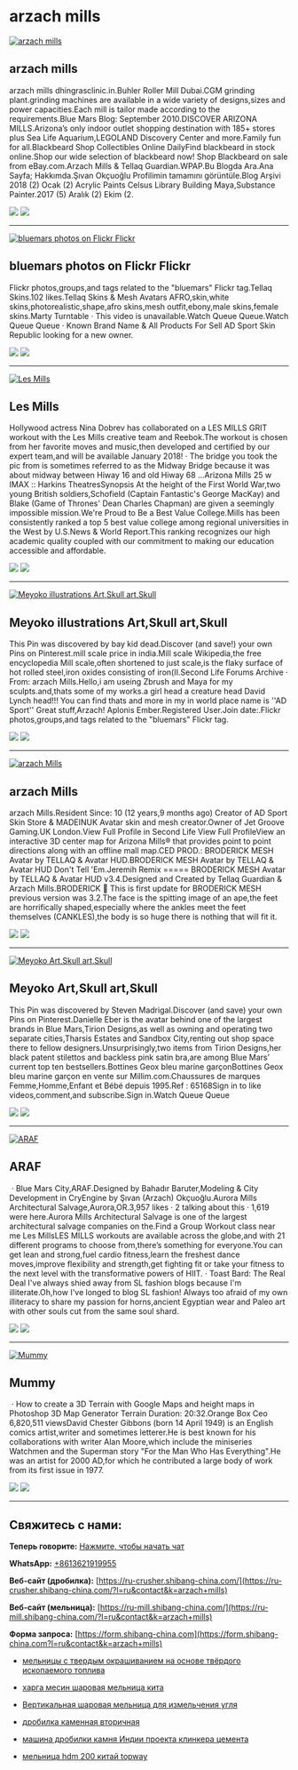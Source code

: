 # arzach mills

<a href="https://swt.shibang-china.com/?l=ru&img&k=arzach+mills" target="_blank">![arzach mills](http://static.shibang-china.com/all-800x300/461.jpg)</a>

## arzach mills
arzach mills dhingrasclinic.in.Buhler Roller Mill Dubai.CGM grinding plant.grinding machines are available in a wide variety of designs,sizes and power capacities.Each mill is tailor made according to the requirements.Blue Mars Blog: September 2010.DISCOVER ARIZONA MILLS.Arizona’s only indoor outlet shopping destination with 185+ stores plus Sea Life Aquarium,LEGOLAND Discovery Center and more.Family fun for all.Blackbeard Shop Collectibles Online DailyFind blackbeard in stock online.Shop our wide selection of blackbeard now! Shop Blackbeard on sale from eBay.com.Arzach Mills &amp; Tellaq Guardian.WPAP.Bu Blogda Ara.Ana Sayfa; Hakkımda.Şıvan Ok&#231;uoğlu Profilimin tamamını g&#246;r&#252;nt&#252;le.Blog Arşivi 2018 (2) Ocak (2) Acrylic Paints Celsus Library Building Maya,Substance Painter.2017 (5) Aralık (2) Ekim (2.


<a href="https://whatsapp.shibangsoft.com/WhatsApp.php" target="_blank" title="WhatsApp">![](http://static.shibang-china.com/icon/whatsapp.png)</a> <a href="https://swt.shibang-china.com/?l=ru&icon&k=arzach+mills" target="_blank">![](http://static.shibang-china.com/icon/chat-ru.png)</a>

---

<a href="https://swt.shibang-china.com/?l=ru&img&k=arzach+mills" target="_blank">![bluemars photos on Flickr Flickr](http://static.shibang-china.com/all-800x300/604.jpg)</a>

## bluemars photos on Flickr Flickr
Flickr photos,groups,and tags related to the &quot;bluemars&quot; Flickr tag.Tellaq Skins.102 likes.Tellaq Skins &amp; Mesh Avatars AFRO,skin,white skins,photorealistic,shape,afro skins,mesh outfit,ebony,male skins,female skins.Marty Turntable&nbsp;&#0183;&#32;This video is unavailable.Watch Queue Queue.Watch Queue Queue&nbsp;&#0183;&#32;Known Brand Name &amp; All Products For Sell AD Sport Skin Republic looking for a new owner.


<a href="https://whatsapp.shibangsoft.com/WhatsApp.php" target="_blank" title="WhatsApp">![](http://static.shibang-china.com/icon/whatsapp.png)</a> <a href="https://swt.shibang-china.com/?l=ru&icon&k=arzach+mills" target="_blank">![](http://static.shibang-china.com/icon/chat-ru.png)</a>

---

<a href="https://swt.shibang-china.com/?l=ru&img&k=arzach+mills" target="_blank">![Les Mills](http://static.shibang-china.com/all-800x300/1025.jpg)</a>

## Les Mills
Hollywood actress Nina Dobrev has collaborated on a LES MILLS GRIT workout with the Les Mills creative team and Reebok.The workout is chosen from her favorite moves and music,then developed and certified by our expert team,and will be available January 2018!&nbsp;&#0183;&#32;The bridge you took the pic from is sometimes referred to as the Midway Bridge because it was about midway between Hiway 16 and old Hiway 68 …Arizona Mills 25 w IMAX :: Harkins TheatresSynopsis At the height of the First World War,two young British soldiers,Schofield (Captain Fantastic's George MacKay) and Blake (Game of Thrones' Dean Charles Chapman) are given a seemingly impossible mission.We're Proud to Be a Best Value College.Mills has been consistently ranked a top 5 best value college among regional universities in the West by U.S.News &amp; World Report.This ranking recognizes our high academic quality coupled with our commitment to making our education accessible and affordable.


<a href="https://whatsapp.shibangsoft.com/WhatsApp.php" target="_blank" title="WhatsApp">![](http://static.shibang-china.com/icon/whatsapp.png)</a> <a href="https://swt.shibang-china.com/?l=ru&icon&k=arzach+mills" target="_blank">![](http://static.shibang-china.com/icon/chat-ru.png)</a>

---

<a href="https://swt.shibang-china.com/?l=ru&img&k=arzach+mills" target="_blank">![Meyoko illustrations Art,Skull art,Skull](http://static.shibang-china.com/all-800x300/773.jpg)</a>

## Meyoko illustrations Art,Skull art,Skull
This Pin was discovered by bay kid dead.Discover (and save!) your own Pins on Pinterest.mill scale price in india.Mill scale Wikipedia,the free encyclopedia Mill scale,often shortened to just scale,is the flaky surface of hot rolled steel,iron oxides consisting of iron(II.Second Life Forums Archive&nbsp;&#0183;&#32;From: arzach Mills.Hello,i am useing Zbrush and Maya for my sculpts.and,thats some of my works.a girl head a creature head David Lynch head!!! You can find thats and more in my in world place name is ''AD Sport'' Great stuff,Arzach! Aplonis Ember.Registered User.Join date:.Flickr photos,groups,and tags related to the &quot;bluemars&quot; Flickr tag.


<a href="https://whatsapp.shibangsoft.com/WhatsApp.php" target="_blank" title="WhatsApp">![](http://static.shibang-china.com/icon/whatsapp.png)</a> <a href="https://swt.shibang-china.com/?l=ru&icon&k=arzach+mills" target="_blank">![](http://static.shibang-china.com/icon/chat-ru.png)</a>

---

<a href="https://swt.shibang-china.com/?l=ru&img&k=arzach+mills" target="_blank">![arzach Mills](http://static.shibang-china.com/all-800x300/2.jpg)</a>

## arzach Mills
arzach Mills.Resident Since: 10 (12 years,9 months ago) Creator of AD Sport Skin Store &amp; MADEINUK Avatar skin and mesh creator.Owner of Jet Groove Gaming.UK London.View Full Profile in Second Life View Full ProfileView an interactive 3D center map for Arizona Mills&#174; that provides point to point directions along with an offline mall map.CED PROD.: BRODERICK MESH Avatar by TELLAQ &amp; Avatar HUD.BRODERICK MESH Avatar by TELLAQ &amp; Avatar HUD Don't Tell 'Em.Jeremih Remix ===== BRODERICK MESH Avatar by TELLAQ &amp; Avatar HUD v3.4.Designed and Created by Tellaq Guardian &amp; Arzach Mills.BRODERICK 􀀄 This is first update for BRODERICK MESH previous version was 3.2.The face is the spitting image of an ape,the feet are horrifically shaped,especially where the ankles meet the feet themselves (CANKLES),the body is so huge there is nothing that will fit it.


<a href="https://whatsapp.shibangsoft.com/WhatsApp.php" target="_blank" title="WhatsApp">![](http://static.shibang-china.com/icon/whatsapp.png)</a> <a href="https://swt.shibang-china.com/?l=ru&icon&k=arzach+mills" target="_blank">![](http://static.shibang-china.com/icon/chat-ru.png)</a>

---

<a href="https://swt.shibang-china.com/?l=ru&img&k=arzach+mills" target="_blank">![Meyoko Art,Skull art,Skull](http://static.shibang-china.com/all-800x300/589.jpg)</a>

## Meyoko Art,Skull art,Skull
This Pin was discovered by Steven Madrigal.Discover (and save) your own Pins on Pinterest.Danielle Eber is the avatar behind one of the largest brands in Blue Mars,Tirion Designs,as well as owning and operating two separate cities,Tharsis Estates and Sandbox City,renting out shop space there to fellow designers.Unsurprisingly,two items from Tirion Designs,her black patent stilettos and backless pink satin bra,are among Blue Mars’ current top ten bestsellers.Bottines Geox bleu marine gar&#231;onBottines Geox bleu marine gar&#231;on en vente sur Millim.com.Chaussures de marques Femme,Homme,Enfant et B&#233;b&#233; depuis 1995.Ref : 65168Sign in to like videos,comment,and subscribe.Sign in.Watch Queue Queue


<a href="https://whatsapp.shibangsoft.com/WhatsApp.php" target="_blank" title="WhatsApp">![](http://static.shibang-china.com/icon/whatsapp.png)</a> <a href="https://swt.shibang-china.com/?l=ru&icon&k=arzach+mills" target="_blank">![](http://static.shibang-china.com/icon/chat-ru.png)</a>

---

<a href="https://swt.shibang-china.com/?l=ru&img&k=arzach+mills" target="_blank">![ARAF](http://static.shibang-china.com/all-800x300/1219.jpg)</a>

## ARAF
&nbsp;&#0183;&#32;Blue Mars City,ARAF.Designed by Bahadır Baruter,Modeling &amp; City Development in CryEngine by Şıvan (Arzach) Ok&#231;uoğlu.Aurora Mills Architectural Salvage,Aurora,OR.3,957 likes &#183; 2 talking about this &#183; 1,619 were here.Aurora Mills Architectural Salvage is one of the largest architectural salvage companies on the.Find a Group Workout class near me Les MillsLES MILLS workouts are available across the globe,and with 21 different programs to choose from,there’s something for everyone.You can get lean and strong,fuel cardio fitness,learn the freshest dance moves,improve flexibility and strength,get fighting fit or take your fitness to the next level with the transformative powers of HIIT.&nbsp;&#0183;&#32;Toast Bard: The Real Deal I've always shied away from SL fashion blogs because I'm illiterate.Oh,how I've longed to blog SL fashion! Always too afraid of my own illiteracy to share my passion for horns,ancient Egyptian wear and Paleo art with other souls cut from the same soul shard.


<a href="https://whatsapp.shibangsoft.com/WhatsApp.php" target="_blank" title="WhatsApp">![](http://static.shibang-china.com/icon/whatsapp.png)</a> <a href="https://swt.shibang-china.com/?l=ru&icon&k=arzach+mills" target="_blank">![](http://static.shibang-china.com/icon/chat-ru.png)</a>

---

<a href="https://swt.shibang-china.com/?l=ru&img&k=arzach+mills" target="_blank">![Mummy](http://static.shibang-china.com/all-800x300/39.jpg)</a>

## Mummy
&nbsp;&#0183;&#32;How to create a 3D Terrain with Google Maps and height maps in Photoshop 3D Map Generator Terrain Duration: 20:32.Orange Box Ceo 6,820,511 viewsDavid Chester Gibbons (born 14 April 1949) is an English comics artist,writer and sometimes letterer.He is best known for his collaborations with writer Alan Moore,which include the miniseries Watchmen and the Superman story &quot;For the Man Who Has Everything&quot;.He was an artist for 2000 AD,for which he contributed a large body of work from its first issue in 1977.

<a href="https://whatsapp.shibangsoft.com/WhatsApp.php" target="_blank" title="WhatsApp">![](http://static.shibang-china.com/icon/whatsapp.png)</a> <a href="https://swt.shibang-china.com/?l=ru&icon&k=arzach+mills" target="_blank">![](http://static.shibang-china.com/icon/chat-ru.png)</a>

---
## Свяжитесь с нами:

**Теперь говорите:** [Нажмите, чтобы начать чат](https://swt.shibang-china.com?l=ru&contact&k=arzach+mills)

**WhatsApp:**  [+8613621919955](https://whatsapp.shibangsoft.com/WhatsApp.php)

**Веб-сайт (дробилка):** [https://ru-crusher.shibang-china.com/](https://ru-crusher.shibang-china.com/?l=ru&contact&k=arzach+mills)

**Веб-сайт (мельница):** [https://ru-mill.shibang-china.com/](https://ru-mill.shibang-china.com/?l=ru&contact&k=arzach+mills)

**Форма запроса:** [https://form.shibang-china.com](https://form.shibang-china.com?l=ru&contact&k=arzach+mills)

* [мельницы с твердым окрашиванием на основе твёрдого ископаемого топлива](../124/%D0%BC%D0%B5%D0%BB%D1%8C%D0%BD%D0%B8%D1%86%D1%8B%20%D1%81%20%D1%82%D0%B2%D0%B5%D1%80%D0%B4%D1%8B%D0%BC%20%D0%BE%D0%BA%D1%80%D0%B0%D1%88%D0%B8%D0%B2%D0%B0%D0%BD%D0%B8%D0%B5%D0%BC%20%D0%BD%D0%B0%20%D0%BE%D1%81%D0%BD%D0%BE%D0%B2%D0%B5%20%D1%82%D0%B2%D1%91%D1%80%D0%B4%D0%BE%D0%B3%D0%BE%20%D0%B8%D1%81%D0%BA%D0%BE%D0%BF%D0%B0%D0%B5%D0%BC%D0%BE%D0%B3%D0%BE%20%D1%82%D0%BE%D0%BF%D0%BB%D0%B8%D0%B2%D0%B0.md)

* [харга месин шаровая мельница кита](../121/%D1%85%D0%B0%D1%80%D0%B3%D0%B0%20%D0%BC%D0%B5%D1%81%D0%B8%D0%BD%20%D1%88%D0%B0%D1%80%D0%BE%D0%B2%D0%B0%D1%8F%20%D0%BC%D0%B5%D0%BB%D1%8C%D0%BD%D0%B8%D1%86%D0%B0%20%D0%BA%D0%B8%D1%82%D0%B0.md)

* [Вертикальная шаровая мельница для измельчения угля](../123/%D0%92%D0%B5%D1%80%D1%82%D0%B8%D0%BA%D0%B0%D0%BB%D1%8C%D0%BD%D0%B0%D1%8F%20%D1%88%D0%B0%D1%80%D0%BE%D0%B2%D0%B0%D1%8F%20%D0%BC%D0%B5%D0%BB%D1%8C%D0%BD%D0%B8%D1%86%D0%B0%20%D0%B4%D0%BB%D1%8F%20%D0%B8%D0%B7%D0%BC%D0%B5%D0%BB%D1%8C%D1%87%D0%B5%D0%BD%D0%B8%D1%8F%20%D1%83%D0%B3%D0%BB%D1%8F.md)

* [дробилка каменная вторичная](../123/%D0%B4%D1%80%D0%BE%D0%B1%D0%B8%D0%BB%D0%BA%D0%B0%20%D0%BA%D0%B0%D0%BC%D0%B5%D0%BD%D0%BD%D0%B0%D1%8F%20%D0%B2%D1%82%D0%BE%D1%80%D0%B8%D1%87%D0%BD%D0%B0%D1%8F.md)

* [машина дробилки камня Индии проекта клинкера цемента](../125/%D0%BC%D0%B0%D1%88%D0%B8%D0%BD%D0%B0%20%D0%B4%D1%80%D0%BE%D0%B1%D0%B8%D0%BB%D0%BA%D0%B8%20%D0%BA%D0%B0%D0%BC%D0%BD%D1%8F%20%D0%98%D0%BD%D0%B4%D0%B8%D0%B8%20%D0%BF%D1%80%D0%BE%D0%B5%D0%BA%D1%82%D0%B0%20%D0%BA%D0%BB%D0%B8%D0%BD%D0%BA%D0%B5%D1%80%D0%B0%20%D1%86%D0%B5%D0%BC%D0%B5%D0%BD%D1%82%D0%B0.md)

* [мельница hdm 200 китай topway](../125/%D0%BC%D0%B5%D0%BB%D1%8C%D0%BD%D0%B8%D1%86%D0%B0%20hdm%20200%20%D0%BA%D0%B8%D1%82%D0%B0%D0%B9%20topway.md)